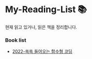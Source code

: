 # My-Reading-List 📚

현재 읽고 있거나, 읽은 책을 정리합니다.

### Book list

- [2022-쏙쏙 들어오는 함수형 코딩](./쏙쏙_들어오는_함수형_코딩)
